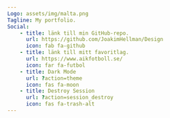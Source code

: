 ```yaml
---
Logo: assets/img/malta.png
Tagline: My portfolio.
Social:
    - title: länk till min GitHub-repo.
      url: https://github.com/JoakimHellman/Design
      icon: fab fa-github
    - title: länk till mitt favoritlag.
      url: https://www.aikfotboll.se/
      icon: far fa-futbol
    - title: Dark Mode
      url: ?action=theme
      icon: fas fa-moon
    - title: Destroy Session
      url: ?action=session_destroy
      icon: fas fa-trash-alt
---
```

